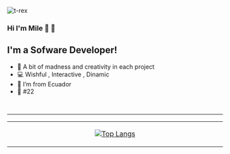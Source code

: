![t-rex](https://user-images.githubusercontent.com/62625293/186057667-cd4738a5-561c-41cb-bb30-b10db15e9e63.gif)

### Hi I'm Mile 👋 🍧

## I'm a Sofware Developer!
- 🌠 A bit of madness and creativity in each project 
- 💻 Wishful , Interactive , Dinamic
- 🌈 I’m from Ecuador
- 🌆 #22 


<br />

---
<table align="center"><tr><td align="center" width="9999">

[![Top Langs](https://github-readme-stats.vercel.app/api/top-langs/?username=milewid&theme=dark&layout=compact)](https://github.com/anuraghazra/github-readme-stats)
</div>


  
